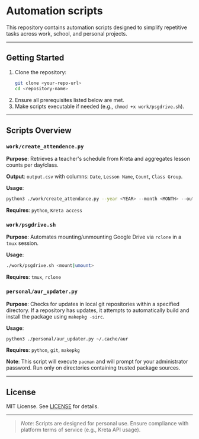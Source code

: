 # Automation scripts

This repository contains automation scripts designed to simplify repetitive
tasks across work, school, and personal projects.

---

## Getting Started

1.  Clone the repository:
    ```bash
    git clone <your-repo-url>
    cd <repository-name>
    ```
2.  Ensure all prerequisites listed below are met.
3.  Make scripts executable if needed (e.g., `chmod +x work/psgdrive.sh`).

---

## Scripts Overview

### `work/create_attendence.py`

**Purpose**: Retrieves a teacher's schedule from Kreta and aggregates lesson
counts per day/class.

**Output**: `output.csv` with columns: `Date`, `Lesson Name`, `Count`,
`Class Group`.

**Usage**:

```bash
python3 ./work/create_attendance.py --year <YEAR> --month <MONTH> --output <OUTPUT_FILE>
```

**Requires**: `python`, `Kreta access`

### `work/psgdrive.sh`

**Purpose**: Automates mounting/unmounting Google Drive via `rclone` in a `tmux`
session.

**Usage**:

```bash
./work/psgdrive.sh <mount|umount>
```

**Requires**: `tmux`, `rclone`

### `personal/aur_updater.py`

**Purpose**: Checks for updates in local git repositories within a specified
directory. If a repository has updates, it attempts to automatically build
and install the package using `makepkg -sirc`.

**Usage**:

```bash
python3 ./personal/aur_updater.py ~/.cache/aur
```

**Requires**: `python`, `git`, `makepkg`

**Note**: This script will execute `pacman` and will prompt for your
administrator password. Run only on directories containing trusted package
sources.

---

## License
MIT License. See [LICENSE](LICENSE) for details.

---

> *Note*: Scripts are designed for personal use. Ensure compliance with platform
> terms of service (e.g., Kreta API usage).
